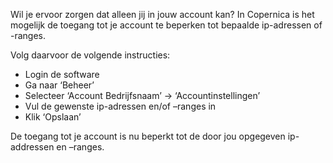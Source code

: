 Wil je ervoor zorgen dat alleen jij in jouw account kan? In Copernica is
het mogelijk de toegang tot je account te beperken tot bepaalde
ip-adressen of -ranges.

Volg daarvoor de volgende instructies:

-   Login de software
-   Ga naar ‘Beheer’
-   Selecteer ‘Account Bedrijfsnaam’ -\> ‘Accountinstellingen’
-   Vul de gewenste ip-adressen en/of –ranges in
-   Klik ‘Opslaan’

De toegang tot je account is nu beperkt tot de door jou opgegeven
ip-addressen en –ranges. 
